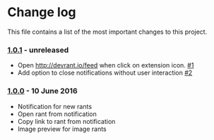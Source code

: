 Change log
==========

This file contains a list of the most important changes to this project.

### [1.0.1] - unreleased

* Open http://devrant.io/feed when click on extension icon. [#1]
* Add option to close notifications without user interaction [#2]

### [1.0.0] - 10 June 2016

* Notification for new rants
* Open rant from notification
* Copy link to rant from notification
* Image preview for image rants


[1.0.0]: https://github.com/ChappIO/devrant-chrome-extension/releases/tag/1.0.0
[1.0.1]: https://github.com/ChappIO/devrant-chrome-extension/milestone/1
[#1]: https://github.com/ChappIO/devrant-chrome-extension/issues/1
[#2]: https://github.com/ChappIO/devrant-chrome-extension/issues/2
